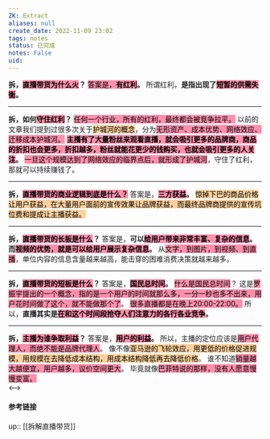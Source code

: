 ```yaml
---
ZK: Extract
aliases: null
create_date: 2022-11-09 23:02
tags: notes
status: 已完成
notes: False
uid: 
---
```


**拆，<mark style="background: #FF5582A6;">直播带货为什么火</mark>？**
<mark style="background: #FF5582A6;">答案是，**有红利</mark>。**
所谓红利，**是指出现了<mark style="background: #FF5582A6;">短暂的供需失衡</mark>。**

---

**拆，如何<mark style="background: #FF5582A6;">守住红利</mark>？**
<mark style="background: #FF5582A6;">任何一个行业，所有的红利，最终都会被竞争拉平。</mark>
以前的文章我们提到过很多次关于<mark style="background: #FFB86CA6;">护城河的概念</mark>，分为<mark style="background: #FF5582A6;">无形资产、成本优势、网络效应、迁移成本护城河。</mark>
**<mark style="background: #FF5582A6;">主播有了大量粉丝来观看直播，就会吸引更多的品牌商，商品的折扣也会更多，折扣越多，粉丝就能花更少的钱购买，也就会吸引更多的人关注</mark>。**
<mark style="background: #FF5582A6;">一旦这个规模达到了网络效应的临界点后，就形成了护城河</mark>，守住了红利，那就可以持续赚钱了。

---

**拆，<mark style="background: #FF5582A6;">直播带货的商业逻辑到底是什么？</mark>**
答案是，**<mark style="background: #FF5582A6;">三方获益</mark>。**
<mark style="background: #FFB86CA6;">惊掉下巴的商品价格让用户获益，在大量用户面前的宣传效果让品牌获益，而最终品牌商提供的宣传坑位费和提成让主播获益。</mark>

---

**拆，<mark style="background: #FF5582A6;">直播带货的长板是什么</mark>？**
答案是，**可以<mark style="background: #FF5582A6;">给用户带来非常丰富、复杂的信息</mark>。**
**而<mark style="background: #FF5582A6;">视频的优势，就是可以给用户展示复杂信息</mark>。**
从<mark style="background: #FF5582A6;">文字，到图片，到视频、到直播</mark>，单位内容的信息含量越来越高，能击穿的困难消费决策就越来越多。

---

**拆，<mark style="background: #FF5582A6;">直播带货的短板是什么</mark>？**
答案是，**<mark style="background: #FF5582A6;">国民总时间</mark>。**
<mark style="background: #FF5582A6;">什么是国民总时间</mark>？
这是<mark style="background: #FF5582A6;">罗振宇提出的一个概念，指的是一个用户的时间就那么多，一分一秒也多不出来，用户花时间做了这个，就不能做那个了</mark>。
<mark style="background: #FF5582A6;">很多直播都是在晚上20:00-22:00。</mark>
所以，**直播其实是<mark style="background: #FF5582A6;">在和这个时间段抢夺人们注意力的各行各业竞争</mark>。**

---

**拆，<mark style="background: #FF5582A6;">主播为谁争取利益</mark>？**
答案是，**<mark style="background: #FF5582A6;">用户的利益</mark>。**
所以，主播的定位应该是<mark style="background: #FF5582A6;">用户代理人，而绝不能是品牌代理人</mark>。
像不像<mark style="background: #FFB86CA6;">亚马逊的飞轮效应，用更低的价格促进规模，用规模在去降低成本结构，用成本结构降低再去降低价格</mark>。
谁不知道<mark style="background: #FF5582A6;">销量越大越便宜，用户越多，议价空间更大</mark>。
毕竟就像<mark style="background: #FF5582A6;">巴菲特说的那样，没有人愿意慢慢变富。</mark>  
<-->
#### 参考链接

up:: [[拆解直播带货]]